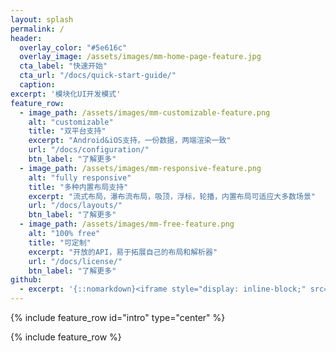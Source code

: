 ```yaml
---
layout: splash
permalink: /
header:
  overlay_color: "#5e616c"
  overlay_image: /assets/images/mm-home-page-feature.jpg
  cta_label: "快速开始"
  cta_url: "/docs/quick-start-guide/"
  caption:
excerpt: '模块化UI开发模式'
feature_row:
  - image_path: /assets/images/mm-customizable-feature.png
    alt: "customizable"
    title: "双平台支持"
    excerpt: "Android&iOS支持，一份数据，两端渲染一致"
    url: "/docs/configuration/"
    btn_label: "了解更多"
  - image_path: /assets/images/mm-responsive-feature.png
    alt: "fully responsive"
    title: "多种内置布局支持"
    excerpt: "流式布局，瀑布流布局，吸顶，浮标，轮播，内置布局可适应大多数场景"
    url: "/docs/layouts/"
    btn_label: "了解更多"
  - image_path: /assets/images/mm-free-feature.png
    alt: "100% free"
    title: "可定制"
    excerpt: "开放的API，易于拓展自己的布局和解析器"
    url: "/docs/license/"
    btn_label: "了解更多"
github:
  - excerpt: '{::nomarkdown}<iframe style="display: inline-block;" src="https://ghbtns.com/github-btn.html?user=mmistakes&repo=minimal-mistakes&type=star&count=true&size=large" frameborder="0" scrolling="0" width="160px" height="30px"></iframe> <iframe style="display: inline-block;" src="https://ghbtns.com/github-btn.html?user=mmistakes&repo=minimal-mistakes&type=fork&count=true&size=large" frameborder="0" scrolling="0" width="158px" height="30px"></iframe>{:/nomarkdown}'
---
```


{% include feature_row id="intro" type="center" %}

{% include feature_row %}
